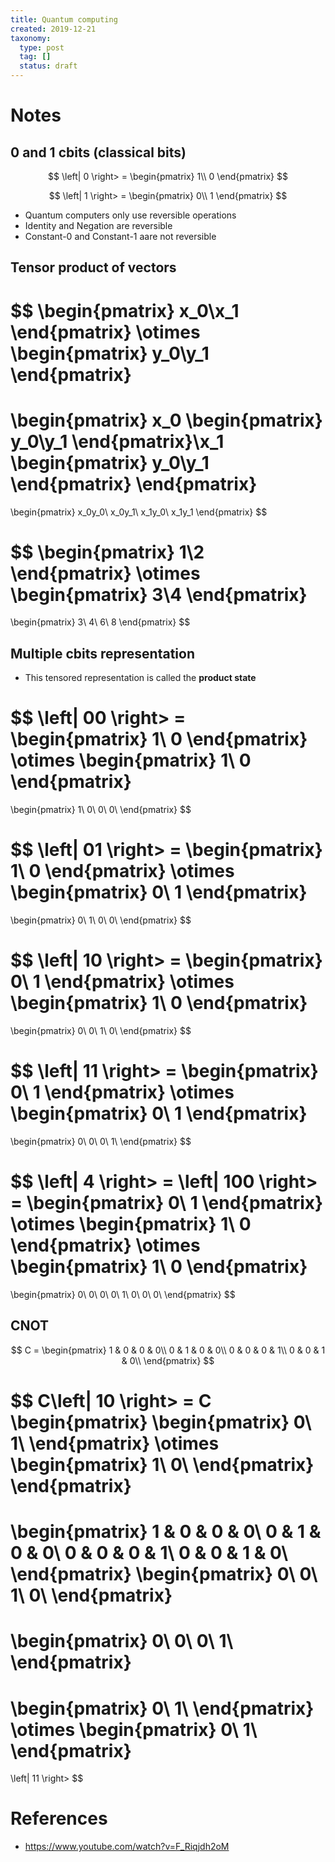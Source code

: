 ```yaml
---
title: Quantum computing
created: 2019-12-21
taxonomy:
  type: post
  tag: []
  status: draft
---
```


# Notes

## 0 and 1 cbits (classical bits)
$$
\left| 0 \right> =
\begin{pmatrix}
1\\
0
\end{pmatrix}
$$

$$
\left| 1 \right> =
\begin{pmatrix}
0\\
1
\end{pmatrix}
$$

* Quantum computers only use reversible operations
* Identity and Negation are reversible
* Constant-0 and Constant-1 aare not reversible

## Tensor product of vectors
$$
\begin{pmatrix}
x_0\\x_1
\end{pmatrix}
\otimes
\begin{pmatrix}
y_0\\y_1
\end{pmatrix}
=
\begin{pmatrix}
x_0
\begin{pmatrix}
y_0\\y_1
\end{pmatrix}\\x_1
\begin{pmatrix}
y_0\\y_1
\end{pmatrix}
\end{pmatrix}
=
\begin{pmatrix}
x_0y_0\\
x_0y_1\\
x_1y_0\\
x_1y_1
\end{pmatrix}
$$

$$
\begin{pmatrix}
1\\2
\end{pmatrix}
\otimes
\begin{pmatrix}
3\\4
\end{pmatrix}
=
\begin{pmatrix}
3\\
4\\
6\\
8
\end{pmatrix}
$$

## Multiple cbits representation
* This tensored representation is called the **product state**

$$
\left| 00 \right> =
\begin{pmatrix}
1\\
0
\end{pmatrix}
\otimes
\begin{pmatrix}
1\\
0
\end{pmatrix}
=
\begin{pmatrix}
1\\
0\\
0\\
0\\
\end{pmatrix}
$$

$$
\left| 01 \right> =
\begin{pmatrix}
1\\
0
\end{pmatrix}
\otimes
\begin{pmatrix}
0\\
1
\end{pmatrix}
=
\begin{pmatrix}
0\\
1\\
0\\
0\\
\end{pmatrix}
$$

$$
\left| 10 \right> =
\begin{pmatrix}
0\\
1
\end{pmatrix}
\otimes
\begin{pmatrix}
1\\
0
\end{pmatrix}
=
\begin{pmatrix}
0\\
0\\
1\\
0\\
\end{pmatrix}
$$

$$
\left| 11 \right> =
\begin{pmatrix}
0\\
1
\end{pmatrix}
\otimes
\begin{pmatrix}
0\\
1
\end{pmatrix}
=
\begin{pmatrix}
0\\
0\\
0\\
1\\
\end{pmatrix}
$$

$$
\left| 4 \right> =
\left| 100 \right> =
\begin{pmatrix}
0\\
1
\end{pmatrix}
\otimes
\begin{pmatrix}
1\\
0
\end{pmatrix}
\otimes
\begin{pmatrix}
1\\
0
\end{pmatrix}
=
\begin{pmatrix}
0\\
0\\
0\\
0\\
1\\
0\\
0\\
0\\
\end{pmatrix}
$$

## CNOT
$$
C =
\begin{pmatrix}
1 & 0 & 0 & 0\\
0 & 1 & 0 & 0\\
0 & 0 & 0 & 1\\
0 & 0 & 1 & 0\\
\end{pmatrix}
$$

$$
C\left| 10 \right> =
C
\begin{pmatrix}
\begin{pmatrix}
0\\
1\\
\end{pmatrix}
\otimes
\begin{pmatrix}
1\\
0\\
\end{pmatrix}
\end{pmatrix}
=
\begin{pmatrix}
1 & 0 & 0 & 0\\
0 & 1 & 0 & 0\\
0 & 0 & 0 & 1\\
0 & 0 & 1 & 0\\
\end{pmatrix}
\begin{pmatrix}
0\\
0\\
1\\
0\\
\end{pmatrix}
=
\begin{pmatrix}
0\\
0\\
0\\
1\\
\end{pmatrix}
=
\begin{pmatrix}
0\\
1\\
\end{pmatrix}
\otimes
\begin{pmatrix}
0\\
1\\
\end{pmatrix}
=
\left| 11 \right>
$$


# References
* https://www.youtube.com/watch?v=F_Riqjdh2oM
